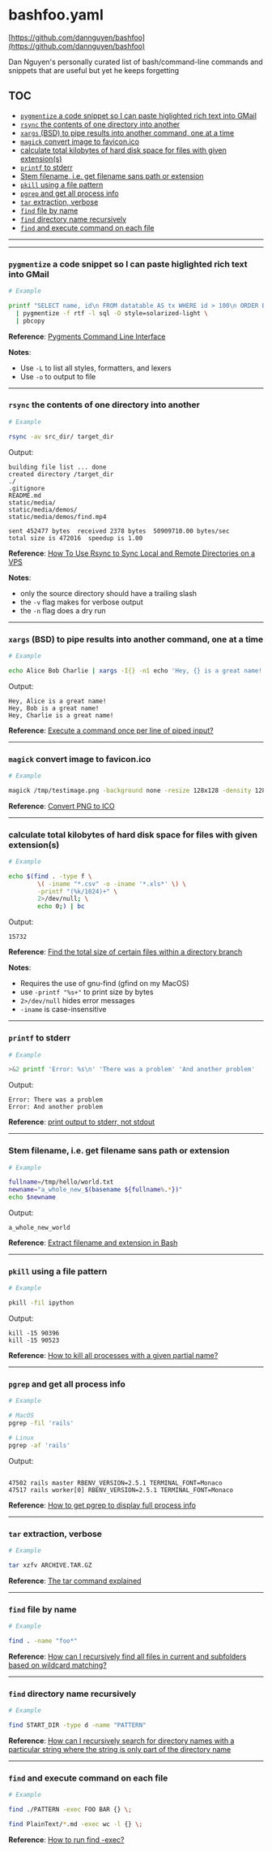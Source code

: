 
# bashfoo.yaml

[https://github.com/dannguyen/bashfoo](https://github.com/dannguyen/bashfoo)

Dan Nguyen's personally curated list of bash/command-line commands and snippets
  that are useful but yet he keeps forgetting


## TOC

- [`pygmentize` a code snippet so I can paste higlighted rich text into GMail](#manifest--pygmentize-a-code-snippet-so-i-can-paste-higlighted-rich-text-into-gmail)
- [`rsync` the contents of one directory into another](#manifest--rsync-the-contents-of-one-directory-into-another)
- [`xargs` (BSD) to pipe results into another command, one at a time](#manifest--xargs-bsd-to-pipe-results-into-another-command-one-at-a-time)
- [`magick` convert image to favicon.ico](#manifest--magick-convert-image-to-favicon-ico)
- [calculate total kilobytes of hard disk space for files with given extension(s)](#manifest-calculate-total-kilobytes-of-hard-disk-space-for-files-with-given-extension-s-)
- [`printf` to stderr](#manifest--printf-to-stderr)
- [Stem filename, i.e. get filename sans path or extension](#manifest-stem-filename-i-e-get-filename-sans-path-or-extension)
- [`pkill` using a file pattern](#manifest--pkill-using-a-file-pattern)
- [`pgrep` and get all process info](#manifest--pgrep-and-get-all-process-info)
- [`tar` extraction, verbose](#manifest--tar-extraction-verbose)
- [`find` file by name](#manifest--find-file-by-name)
- [`find` directory name recursively](#manifest--find-directory-name-recursively)
- [`find` and execute command on each file](#manifest--find-and-execute-command-on-each-file)

------



-------------------------------
<a name="manifest--pygmentize-a-code-snippet-so-i-can-paste-higlighted-rich-text-into-gmail" id="manifest--pygmentize-a-code-snippet-so-i-can-paste-higlighted-rich-text-into-gmail"></a>

### `pygmentize` a code snippet so I can paste higlighted rich text into GMail

```sh
# Example

printf "SELECT name, id\n FROM datatable AS tx WHERE id > 100\n ORDER BY id ASC;" \
  | pygmentize -f rtf -l sql -O style=solarized-light \
  | pbcopy
```

**Reference**: [Pygments Command Line Interface](https://pygments.org/docs/cmdline/)

**Notes**: 


- Use `-L` to list all styles, formatters, and lexers
- Use `-o` to output to file


-------------------------------
<a name="manifest--rsync-the-contents-of-one-directory-into-another" id="manifest--rsync-the-contents-of-one-directory-into-another"></a>

### `rsync` the contents of one directory into another

```sh
# Example

rsync -av src_dir/ target_dir
```

Output:

```
building file list ... done
created directory /target_dir
./
.gitignore
README.md
static/media/
static/media/demos/
static/media/demos/find.mp4

sent 452477 bytes  received 2378 bytes  50909710.00 bytes/sec
total size is 472016  speedup is 1.00
```

**Reference**: [How To Use Rsync to Sync Local and Remote Directories on a VPS](https://www.digitalocean.com/community/tutorials/how-to-use-rsync-to-sync-local-and-remote-directories-on-a-vps)

**Notes**: 


- only the source directory should have a trailing slash
- the `-v` flag makes for verbose output
- the `-n` flag does a dry run


-------------------------------
<a name="manifest--xargs-bsd-to-pipe-results-into-another-command-one-at-a-time" id="manifest--xargs-bsd-to-pipe-results-into-another-command-one-at-a-time"></a>

### `xargs` (BSD) to pipe results into another command, one at a time

```sh
# Example

echo Alice Bob Charlie | xargs -I{} -n1 echo 'Hey, {} is a great name!'
```

Output:

```
Hey, Alice is a great name!
Hey, Bob is a great name!
Hey, Charlie is a great name!
```

**Reference**: [Execute a command once per line of piped input?](https://unix.stackexchange.com/questions/7558/execute-a-command-once-per-line-of-piped-input)


-------------------------------
<a name="manifest--magick-convert-image-to-favicon-ico" id="manifest--magick-convert-image-to-favicon-ico"></a>

### `magick` convert image to favicon.ico

```sh
# Example

magick /tmp/testimage.png -background none -resize 128x128 -density 128x128 favicon.ico
```

**Reference**: [Convert PNG to ICO](https://imagemagick.org/discourse-server/viewtopic.php?t=36031)


-------------------------------
<a name="manifest-calculate-total-kilobytes-of-hard-disk-space-for-files-with-given-extension-s-" id="manifest-calculate-total-kilobytes-of-hard-disk-space-for-files-with-given-extension-s-"></a>

### calculate total kilobytes of hard disk space for files with given extension(s)

```sh
# Example

echo $(find . -type f \
        \( -iname "*.csv" -o -iname '*.xls*' \) \
        -printf "(%k/1024)+" \
        2>/dev/null; \
        echo 0;) | bc
```

Output:

```
15732
```

**Reference**: [Find the total size of certain files within a directory branch](https://unix.stackexchange.com/questions/41550/find-the-total-size-of-certain-files-within-a-directory-branch/148472)

**Notes**: 



- Requires the use of gnu-find (gfind on my MacOS)
- use `-printf "%s+"` to print size by bytes
- `2>/dev/null` hides error messages
- `-iname` is case-insensitive


-------------------------------
<a name="manifest--printf-to-stderr" id="manifest--printf-to-stderr"></a>

### `printf` to stderr

```sh
# Example

>&2 printf 'Error: %s\n' 'There was a problem' 'And another problem'
```

Output:

```
Error: There was a problem
Error: And another problem
```

**Reference**: [print output to stderr, not stdout](https://stackoverflow.com/questions/2990414/echo-that-outputs-to-stderr)


-------------------------------
<a name="manifest-stem-filename-i-e-get-filename-sans-path-or-extension" id="manifest-stem-filename-i-e-get-filename-sans-path-or-extension"></a>

### Stem filename, i.e. get filename sans path or extension

```sh
# Example

fullname=/tmp/hello/world.txt
newname="a_whole_new_$(basename ${fullname%.*})"
echo $newname
```

Output:

```
a_whole_new_world
```

**Reference**: [Extract filename and extension in Bash](https://stackoverflow.com/questions/965053/extract-filename-and-extension-in-bash)


-------------------------------
<a name="manifest--pkill-using-a-file-pattern" id="manifest--pkill-using-a-file-pattern"></a>

### `pkill` using a file pattern

```sh
# Example

pkill -fil ipython
```

Output:

```
kill -15 90396
kill -15 90523
```

**Reference**: [How to kill all processes with a given partial name?](https://stackoverflow.com/questions/8987037/how-to-kill-all-processes-with-a-given-partial-name)


-------------------------------
<a name="manifest--pgrep-and-get-all-process-info" id="manifest--pgrep-and-get-all-process-info"></a>

### `pgrep` and get all process info

```sh
# Example

# MacOS
pgrep -fil 'rails'

# Linux
pgrep -af 'rails'
```

Output:

```

47502 rails master RBENV_VERSION=2.5.1 TERMINAL_FONT=Monaco
47517 rails worker[0] RBENV_VERSION=2.5.1 TERMINAL_FONT=Monaco
```

**Reference**: [How to get pgrep to display full process info](https://serverfault.com/questions/77162/how-to-get-pgrep-to-display-full-process-info)


-------------------------------
<a name="manifest--tar-extraction-verbose" id="manifest--tar-extraction-verbose"></a>

### `tar` extraction, verbose

```sh
# Example

tar xzfv ARCHIVE.TAR.GZ
```

**Reference**: [The tar command explained](https://www.howtoforge.com/tutorial/linux-tar-command/)


-------------------------------
<a name="manifest--find-file-by-name" id="manifest--find-file-by-name"></a>

### `find` file by name

```sh
# Example

find . -name "foo*"
```

**Reference**: [How can I recursively find all files in current and subfolders based on wildcard matching?](https://stackoverflow.com/questions/5905054/how-can-i-recursively-find-all-files-in-current-and-subfolders-based-on-wildcard)


-------------------------------
<a name="manifest--find-directory-name-recursively" id="manifest--find-directory-name-recursively"></a>

### `find` directory name recursively

```sh
# Example

find START_DIR -type d -name "PATTERN"
```

**Reference**: [How can I recursively search for directory names with a particular string where the string is only part of the directory name](https://askubuntu.com/questions/153144/how-can-i-recursively-search-for-directory-names-with-a-particular-string-where)


-------------------------------
<a name="manifest--find-and-execute-command-on-each-file" id="manifest--find-and-execute-command-on-each-file"></a>

### `find` and execute command on each file

```sh
# Example

find ./PATTERN -exec FOO BAR {} \;

find PlainText/*.md -exec wc -l {} \;
```

**Reference**: [How to run find -exec?](https://unix.stackexchange.com/questions/12902/how-to-run-find-exec)
